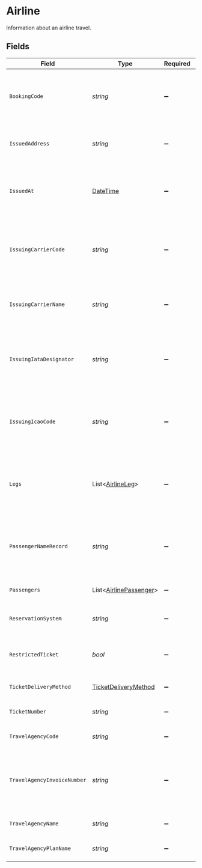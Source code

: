 # Airline

Information about an airline travel.


## Fields

| Field                                                                                 | Type                                                                                  | Required                                                                              | Description                                                                           | Example                                                                               |
| ------------------------------------------------------------------------------------- | ------------------------------------------------------------------------------------- | ------------------------------------------------------------------------------------- | ------------------------------------------------------------------------------------- | ------------------------------------------------------------------------------------- |
| `BookingCode`                                                                         | *string*                                                                              | :heavy_minus_sign:                                                                    | The unique identifier of the reservation in the global distribution system.           | X36Q9C                                                                                |
| `IssuedAddress`                                                                       | *string*                                                                              | :heavy_minus_sign:                                                                    | The address of the place/agency that issued the ticket.                               | 123 Broadway, New York                                                                |
| `IssuedAt`                                                                            | [DateTime](https://learn.microsoft.com/en-us/dotnet/api/system.datetime?view=net-5.0) | :heavy_minus_sign:                                                                    | The date that the ticket was last issued in the airline reservation system.           | 2013-07-16T19:23:00.000+00:00                                                         |
| `IssuingCarrierCode`                                                                  | *string*                                                                              | :heavy_minus_sign:                                                                    | For airline aggregators, three-character IATA code of the airline issuing the ticket. | 649                                                                                   |
| `IssuingCarrierName`                                                                  | *string*                                                                              | :heavy_minus_sign:                                                                    | For airline aggregators, name of the airline issuing the ticket.                      | Air Transat A.T. Inc                                                                  |
| `IssuingIataDesignator`                                                               | *string*                                                                              | :heavy_minus_sign:                                                                    | For airline aggregators, two-character IATA code of the airline issuing the ticket.   | TS                                                                                    |
| `IssuingIcaoCode`                                                                     | *string*                                                                              | :heavy_minus_sign:                                                                    | For airline aggregators, three-character ICAO code of the airline issuing the ticket. | TSC                                                                                   |
| `Legs`                                                                                | List<[AirlineLeg](../../Models/Components/AirlineLeg.md)>                             | :heavy_minus_sign:                                                                    | An array of separate trip segments. Each leg contains detailed itinerary information. |                                                                                       |
| `PassengerNameRecord`                                                                 | *string*                                                                              | :heavy_minus_sign:                                                                    | The Passenger Name Record (PNR) in the airline reservation system.                    | JOHN L                                                                                |
| `Passengers`                                                                          | List<[AirlinePassenger](../../Models/Components/AirlinePassenger.md)>                 | :heavy_minus_sign:                                                                    | An array of the travelling passengers.                                                |                                                                                       |
| `ReservationSystem`                                                                   | *string*                                                                              | :heavy_minus_sign:                                                                    | The name of the reservation system.                                                   | Amadeus                                                                               |
| `RestrictedTicket`                                                                    | *bool*                                                                                | :heavy_minus_sign:                                                                    | Indicates whether the ticket is restricted (refundable).                              | false                                                                                 |
| `TicketDeliveryMethod`                                                                | [TicketDeliveryMethod](../../Models/Components/TicketDeliveryMethod.md)               | :heavy_minus_sign:                                                                    | The delivery method of the ticket.                                                    | electronic                                                                            |
| `TicketNumber`                                                                        | *string*                                                                              | :heavy_minus_sign:                                                                    | The airline's unique ticket number.                                                   | 123-1234-151555                                                                       |
| `TravelAgencyCode`                                                                    | *string*                                                                              | :heavy_minus_sign:                                                                    | The IATA travel agency code.                                                          | 12345                                                                                 |
| `TravelAgencyInvoiceNumber`                                                           | *string*                                                                              | :heavy_minus_sign:                                                                    | The reference number of the invoice that was issued by the travel agency.             | EG15555155                                                                            |
| `TravelAgencyName`                                                                    | *string*                                                                              | :heavy_minus_sign:                                                                    | The name of the travel agency.                                                        | ACME Agency                                                                           |
| `TravelAgencyPlanName`                                                                | *string*                                                                              | :heavy_minus_sign:                                                                    | The name of the travel agency plan.                                                   | B733                                                                                  |